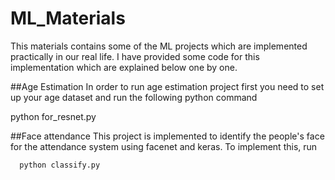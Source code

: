 # ML_Materials

This materials contains some of the ML projects which are implemented practically in our real life. I have provided some code for this implementation which are explained below one by one.

##Age Estimation
In order to run age estimation project first you need to set up your age dataset and run the following python command

  python for_resnet.py
  
##Face attendance
This project is implemented to identify the people's face for the attendance system using facenet and keras. To implement this, run

      python classify.py
